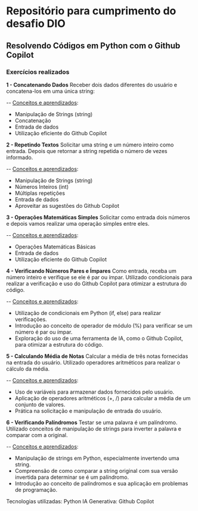 # Repositório para cumprimento do desafio DIO

## Resolvendo Códigos em Python com o Github Copilot
### Exercícios realizados

**1 - Concatenando Dados**
Receber dois dados diferentes do usuário e concatena-los em uma única string:

-- <ins>Conceitos e aprendizados</ins>:
- Manipulação de Strings (string)
- Concatenação
- Entrada de dados
- Utilização eficiente do Github Copilot

**2 - Repetindo Textos**
Solicitar uma string e um número inteiro como entrada. Depois que retornar a string repetida o número de vezes informado.

-- <ins>Conceitos e aprendizados</ins>:
- Manipulação de Strings (string)
- Números Inteiros (int)
- Múltiplas repetições
- Entrada de dados
- Aproveitar as sugestões do Github Copilot

**3 - Operações Matemáticas Simples**
Solicitar como entrada dois números e depois vamos realizar uma operação simples entre eles.

-- <ins>Conceitos e aprendizados</ins>:
- Operações Matemáticas Básicas
- Entrada de dados
- Utilização eficiente do Github Copilot

**4 - Verificando Números Pares e Ímpares**
Como entrada, receba um número inteiro e verifique se ele é par ou ímpar. Utilizado condicionais para realizar a verificação e uso do Github Copilot para otimizar a estrutura do código.

-- <ins>Conceitos e aprendizados</ins>:
- Utilização de condicionais em Python (if, else) para realizar verificações.
- Introdução ao conceito de operador de módulo (%) para verificar se um número é par ou ímpar.
- Exploração do uso de uma ferramenta de IA, como o Github Copilot, para otimizar a estrutura do código.

**5 - Calculando Média de Notas**
Calcular a média de três notas fornecidas na entrada do usuário. Utilizado operadores aritméticos para realizar o cálculo da média.

-- <ins>Conceitos e aprendizados</ins>:
- Uso de variáveis para armazenar dados fornecidos pelo usuário.
- Aplicação de operadores aritméticos (+, /) para calcular a média de um conjunto de valores.
- Prática na solicitação e manipulação de entrada do usuário.

**6 - Verificando Palíndromos**
Testar se uma palavra é um palíndromo. 
Utilizado conceitos de manipulação de strings para inverter a palavra e comparar com a original.

-- <ins>Conceitos e aprendizados</ins>:

- Manipulação de strings em Python, especialmente invertendo uma string.
- Compreensão de como comparar a string original com sua versão invertida para determinar se é um palíndromo.
- Introdução ao conceito de palíndromos e sua aplicação em problemas de programação.

Tecnologias utilizadas: Python
IA Generativa: Github Copilot